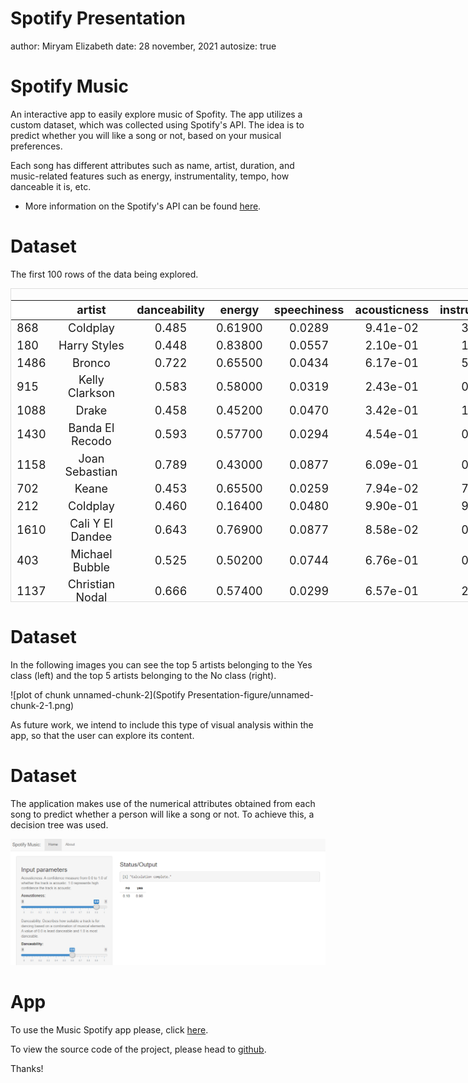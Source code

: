 Spotify Presentation
========================================================
author: Miryam Elizabeth
date: 28 november, 2021
autosize: true




Spotify Music
========================================================

An interactive app to easily explore music of Spofity. The app utilizes a custom dataset, which was collected using Spotify's API. The idea is to predict whether you will like a song or not, based on your musical preferences.

Each song has different attributes such as name, artist, duration, and music-related features such as energy, instrumentality, tempo, how danceable it is, etc.

- More information on the Spotify's API can be found <a href='https://developer.spotify.com/documentation/web-api/reference/#/operations/get-several-audio-features'>here</a>.


Dataset
========================================================

The first 100 rows of the data being explored.

<div style="border: 1px solid #ddd; padding: 0px; overflow-y: scroll; height:500px; overflow-x: scroll; width:1000px; "><table class="table" style="font-size: 18px; margin-left: auto; margin-right: auto;">
 <thead>
  <tr>
   <th style="text-align:left;position: sticky; top:0; background-color: #FFFFFF;">   </th>
   <th style="text-align:center;position: sticky; top:0; background-color: #FFFFFF;"> artist </th>
   <th style="text-align:center;position: sticky; top:0; background-color: #FFFFFF;"> danceability </th>
   <th style="text-align:center;position: sticky; top:0; background-color: #FFFFFF;"> energy </th>
   <th style="text-align:center;position: sticky; top:0; background-color: #FFFFFF;"> speechiness </th>
   <th style="text-align:center;position: sticky; top:0; background-color: #FFFFFF;"> acousticness </th>
   <th style="text-align:center;position: sticky; top:0; background-color: #FFFFFF;"> instrumentalness </th>
   <th style="text-align:center;position: sticky; top:0; background-color: #FFFFFF;"> valence </th>
   <th style="text-align:center;position: sticky; top:0; background-color: #FFFFFF;"> class </th>
  </tr>
 </thead>
<tbody>
  <tr>
   <td style="text-align:left;"> 868 </td>
   <td style="text-align:center;"> Coldplay </td>
   <td style="text-align:center;"> 0.485 </td>
   <td style="text-align:center;"> 0.61900 </td>
   <td style="text-align:center;"> 0.0289 </td>
   <td style="text-align:center;"> 9.41e-02 </td>
   <td style="text-align:center;"> 3.30e-06 </td>
   <td style="text-align:center;"> 0.4160 </td>
   <td style="text-align:center;"> yes </td>
  </tr>
  <tr>
   <td style="text-align:left;"> 180 </td>
   <td style="text-align:center;"> Harry Styles </td>
   <td style="text-align:center;"> 0.448 </td>
   <td style="text-align:center;"> 0.83800 </td>
   <td style="text-align:center;"> 0.0557 </td>
   <td style="text-align:center;"> 2.10e-01 </td>
   <td style="text-align:center;"> 1.31e-04 </td>
   <td style="text-align:center;"> 0.2540 </td>
   <td style="text-align:center;"> yes </td>
  </tr>
  <tr>
   <td style="text-align:left;"> 1486 </td>
   <td style="text-align:center;"> Bronco </td>
   <td style="text-align:center;"> 0.722 </td>
   <td style="text-align:center;"> 0.65500 </td>
   <td style="text-align:center;"> 0.0434 </td>
   <td style="text-align:center;"> 6.17e-01 </td>
   <td style="text-align:center;"> 5.93e-04 </td>
   <td style="text-align:center;"> 0.9340 </td>
   <td style="text-align:center;"> no </td>
  </tr>
  <tr>
   <td style="text-align:left;"> 915 </td>
   <td style="text-align:center;"> Kelly Clarkson </td>
   <td style="text-align:center;"> 0.583 </td>
   <td style="text-align:center;"> 0.58000 </td>
   <td style="text-align:center;"> 0.0319 </td>
   <td style="text-align:center;"> 2.43e-01 </td>
   <td style="text-align:center;"> 0.00e+00 </td>
   <td style="text-align:center;"> 0.1190 </td>
   <td style="text-align:center;"> yes </td>
  </tr>
  <tr>
   <td style="text-align:left;"> 1088 </td>
   <td style="text-align:center;"> Drake </td>
   <td style="text-align:center;"> 0.458 </td>
   <td style="text-align:center;"> 0.45200 </td>
   <td style="text-align:center;"> 0.0470 </td>
   <td style="text-align:center;"> 3.42e-01 </td>
   <td style="text-align:center;"> 1.94e-05 </td>
   <td style="text-align:center;"> 0.3160 </td>
   <td style="text-align:center;"> no </td>
  </tr>
  <tr>
   <td style="text-align:left;"> 1430 </td>
   <td style="text-align:center;"> Banda El Recodo </td>
   <td style="text-align:center;"> 0.593 </td>
   <td style="text-align:center;"> 0.57700 </td>
   <td style="text-align:center;"> 0.0294 </td>
   <td style="text-align:center;"> 4.54e-01 </td>
   <td style="text-align:center;"> 0.00e+00 </td>
   <td style="text-align:center;"> 0.9020 </td>
   <td style="text-align:center;"> no </td>
  </tr>
  <tr>
   <td style="text-align:left;"> 1158 </td>
   <td style="text-align:center;"> Joan Sebastian </td>
   <td style="text-align:center;"> 0.789 </td>
   <td style="text-align:center;"> 0.43000 </td>
   <td style="text-align:center;"> 0.0877 </td>
   <td style="text-align:center;"> 6.09e-01 </td>
   <td style="text-align:center;"> 0.00e+00 </td>
   <td style="text-align:center;"> 0.7420 </td>
   <td style="text-align:center;"> no </td>
  </tr>
  <tr>
   <td style="text-align:left;"> 702 </td>
   <td style="text-align:center;"> Keane </td>
   <td style="text-align:center;"> 0.453 </td>
   <td style="text-align:center;"> 0.65500 </td>
   <td style="text-align:center;"> 0.0259 </td>
   <td style="text-align:center;"> 7.94e-02 </td>
   <td style="text-align:center;"> 7.60e-06 </td>
   <td style="text-align:center;"> 0.3680 </td>
   <td style="text-align:center;"> yes </td>
  </tr>
  <tr>
   <td style="text-align:left;"> 212 </td>
   <td style="text-align:center;"> Coldplay </td>
   <td style="text-align:center;"> 0.460 </td>
   <td style="text-align:center;"> 0.16400 </td>
   <td style="text-align:center;"> 0.0480 </td>
   <td style="text-align:center;"> 9.90e-01 </td>
   <td style="text-align:center;"> 9.53e-01 </td>
   <td style="text-align:center;"> 0.1890 </td>
   <td style="text-align:center;"> yes </td>
  </tr>
  <tr>
   <td style="text-align:left;"> 1610 </td>
   <td style="text-align:center;"> Cali Y El Dandee </td>
   <td style="text-align:center;"> 0.643 </td>
   <td style="text-align:center;"> 0.76900 </td>
   <td style="text-align:center;"> 0.0877 </td>
   <td style="text-align:center;"> 8.58e-02 </td>
   <td style="text-align:center;"> 0.00e+00 </td>
   <td style="text-align:center;"> 0.5320 </td>
   <td style="text-align:center;"> no </td>
  </tr>
  <tr>
   <td style="text-align:left;"> 403 </td>
   <td style="text-align:center;"> Michael Bubble </td>
   <td style="text-align:center;"> 0.525 </td>
   <td style="text-align:center;"> 0.50200 </td>
   <td style="text-align:center;"> 0.0744 </td>
   <td style="text-align:center;"> 6.76e-01 </td>
   <td style="text-align:center;"> 0.00e+00 </td>
   <td style="text-align:center;"> 0.5020 </td>
   <td style="text-align:center;"> yes </td>
  </tr>
  <tr>
   <td style="text-align:left;"> 1137 </td>
   <td style="text-align:center;"> Christian Nodal </td>
   <td style="text-align:center;"> 0.666 </td>
   <td style="text-align:center;"> 0.57400 </td>
   <td style="text-align:center;"> 0.0299 </td>
   <td style="text-align:center;"> 6.57e-01 </td>
   <td style="text-align:center;"> 2.50e-06 </td>
   <td style="text-align:center;"> 0.9370 </td>
   <td style="text-align:center;"> no </td>
  </tr>
  <tr>
   <td style="text-align:left;"> 1721 </td>
   <td style="text-align:center;"> Los Cadetes De Linares </td>
   <td style="text-align:center;"> 0.828 </td>
   <td style="text-align:center;"> 0.49200 </td>
   <td style="text-align:center;"> 0.0358 </td>
   <td style="text-align:center;"> 3.45e-01 </td>
   <td style="text-align:center;"> 0.00e+00 </td>
   <td style="text-align:center;"> 0.7010 </td>
   <td style="text-align:center;"> no </td>
  </tr>
  <tr>
   <td style="text-align:left;"> 1259 </td>
   <td style="text-align:center;"> Def Squad </td>
   <td style="text-align:center;"> 0.661 </td>
   <td style="text-align:center;"> 0.72700 </td>
   <td style="text-align:center;"> 0.4360 </td>
   <td style="text-align:center;"> 6.27e-02 </td>
   <td style="text-align:center;"> 0.00e+00 </td>
   <td style="text-align:center;"> 0.8260 </td>
   <td style="text-align:center;"> no </td>
  </tr>
  <tr>
   <td style="text-align:left;"> 1154 </td>
   <td style="text-align:center;"> Joan Sebastian </td>
   <td style="text-align:center;"> 0.594 </td>
   <td style="text-align:center;"> 0.39000 </td>
   <td style="text-align:center;"> 0.0396 </td>
   <td style="text-align:center;"> 5.17e-01 </td>
   <td style="text-align:center;"> 0.00e+00 </td>
   <td style="text-align:center;"> 0.3400 </td>
   <td style="text-align:center;"> no </td>
  </tr>
  <tr>
   <td style="text-align:left;"> 248 </td>
   <td style="text-align:center;"> Filippa Giordano </td>
   <td style="text-align:center;"> 0.151 </td>
   <td style="text-align:center;"> 0.34600 </td>
   <td style="text-align:center;"> 0.0347 </td>
   <td style="text-align:center;"> 9.61e-01 </td>
   <td style="text-align:center;"> 1.17e-02 </td>
   <td style="text-align:center;"> 0.0587 </td>
   <td style="text-align:center;"> yes </td>
  </tr>
  <tr>
   <td style="text-align:left;"> 813 </td>
   <td style="text-align:center;"> Calvin Harris </td>
   <td style="text-align:center;"> 0.695 </td>
   <td style="text-align:center;"> 0.86900 </td>
   <td style="text-align:center;"> 0.0483 </td>
   <td style="text-align:center;"> 4.10e-01 </td>
   <td style="text-align:center;"> 0.00e+00 </td>
   <td style="text-align:center;"> 0.5800 </td>
   <td style="text-align:center;"> yes </td>
  </tr>
  <tr>
   <td style="text-align:left;"> 1050 </td>
   <td style="text-align:center;"> KAROL G </td>
   <td style="text-align:center;"> 0.876 </td>
   <td style="text-align:center;"> 0.62100 </td>
   <td style="text-align:center;"> 0.0564 </td>
   <td style="text-align:center;"> 4.21e-02 </td>
   <td style="text-align:center;"> 1.10e-06 </td>
   <td style="text-align:center;"> 0.4970 </td>
   <td style="text-align:center;"> no </td>
  </tr>
  <tr>
   <td style="text-align:left;"> 1348 </td>
   <td style="text-align:center;"> Sofi Tukker </td>
   <td style="text-align:center;"> 0.713 </td>
   <td style="text-align:center;"> 0.84000 </td>
   <td style="text-align:center;"> 0.0372 </td>
   <td style="text-align:center;"> 2.35e-02 </td>
   <td style="text-align:center;"> 3.05e-01 </td>
   <td style="text-align:center;"> 0.8670 </td>
   <td style="text-align:center;"> no </td>
  </tr>
  <tr>
   <td style="text-align:left;"> 373 </td>
   <td style="text-align:center;"> Michael Bubble </td>
   <td style="text-align:center;"> 0.778 </td>
   <td style="text-align:center;"> 0.64400 </td>
   <td style="text-align:center;"> 0.0380 </td>
   <td style="text-align:center;"> 1.28e-01 </td>
   <td style="text-align:center;"> 5.20e-03 </td>
   <td style="text-align:center;"> 0.8240 </td>
   <td style="text-align:center;"> yes </td>
  </tr>
  <tr>
   <td style="text-align:left;"> 893 </td>
   <td style="text-align:center;"> Katy Perry </td>
   <td style="text-align:center;"> 0.706 </td>
   <td style="text-align:center;"> 0.84100 </td>
   <td style="text-align:center;"> 0.0418 </td>
   <td style="text-align:center;"> 7.95e-05 </td>
   <td style="text-align:center;"> 0.00e+00 </td>
   <td style="text-align:center;"> 0.8610 </td>
   <td style="text-align:center;"> yes </td>
  </tr>
  <tr>
   <td style="text-align:left;"> 847 </td>
   <td style="text-align:center;"> BTS </td>
   <td style="text-align:center;"> 0.674 </td>
   <td style="text-align:center;"> 0.64000 </td>
   <td style="text-align:center;"> 0.0339 </td>
   <td style="text-align:center;"> 1.51e-01 </td>
   <td style="text-align:center;"> 0.00e+00 </td>
   <td style="text-align:center;"> 0.6640 </td>
   <td style="text-align:center;"> yes </td>
  </tr>
  <tr>
   <td style="text-align:left;"> 1829 </td>
   <td style="text-align:center;"> Junior H </td>
   <td style="text-align:center;"> 0.675 </td>
   <td style="text-align:center;"> 0.34200 </td>
   <td style="text-align:center;"> 0.0306 </td>
   <td style="text-align:center;"> 7.70e-01 </td>
   <td style="text-align:center;"> 4.50e-03 </td>
   <td style="text-align:center;"> 0.3830 </td>
   <td style="text-align:center;"> no </td>
  </tr>
  <tr>
   <td style="text-align:left;"> 87 </td>
   <td style="text-align:center;"> Sarah Brightman </td>
   <td style="text-align:center;"> 0.294 </td>
   <td style="text-align:center;"> 0.43500 </td>
   <td style="text-align:center;"> 0.0309 </td>
   <td style="text-align:center;"> 9.07e-01 </td>
   <td style="text-align:center;"> 1.82e-03 </td>
   <td style="text-align:center;"> 0.4450 </td>
   <td style="text-align:center;"> yes </td>
  </tr>
  <tr>
   <td style="text-align:left;"> 1914 </td>
   <td style="text-align:center;"> D. Krugga </td>
   <td style="text-align:center;"> 0.528 </td>
   <td style="text-align:center;"> 0.58300 </td>
   <td style="text-align:center;"> 0.3370 </td>
   <td style="text-align:center;"> 5.26e-01 </td>
   <td style="text-align:center;"> 1.13e-02 </td>
   <td style="text-align:center;"> 0.3390 </td>
   <td style="text-align:center;"> no </td>
  </tr>
  <tr>
   <td style="text-align:left;"> 1398 </td>
   <td style="text-align:center;"> Grupo La Chomba </td>
   <td style="text-align:center;"> 0.777 </td>
   <td style="text-align:center;"> 0.47900 </td>
   <td style="text-align:center;"> 0.0457 </td>
   <td style="text-align:center;"> 7.52e-02 </td>
   <td style="text-align:center;"> 3.65e-04 </td>
   <td style="text-align:center;"> 0.9600 </td>
   <td style="text-align:center;"> no </td>
  </tr>
  <tr>
   <td style="text-align:left;"> 256 </td>
   <td style="text-align:center;"> Taylor Swift </td>
   <td style="text-align:center;"> 0.529 </td>
   <td style="text-align:center;"> 0.30400 </td>
   <td style="text-align:center;"> 0.0356 </td>
   <td style="text-align:center;"> 8.62e-01 </td>
   <td style="text-align:center;"> 0.00e+00 </td>
   <td style="text-align:center;"> 0.4400 </td>
   <td style="text-align:center;"> yes </td>
  </tr>
  <tr>
   <td style="text-align:left;"> 889 </td>
   <td style="text-align:center;"> Katie Melua </td>
   <td style="text-align:center;"> 0.566 </td>
   <td style="text-align:center;"> 0.26600 </td>
   <td style="text-align:center;"> 0.0302 </td>
   <td style="text-align:center;"> 5.53e-01 </td>
   <td style="text-align:center;"> 1.03e-02 </td>
   <td style="text-align:center;"> 0.3450 </td>
   <td style="text-align:center;"> yes </td>
  </tr>
  <tr>
   <td style="text-align:left;"> 1195 </td>
   <td style="text-align:center;"> Banda MS de Sergio LizÃ¡rraga </td>
   <td style="text-align:center;"> 0.595 </td>
   <td style="text-align:center;"> 0.55300 </td>
   <td style="text-align:center;"> 0.0313 </td>
   <td style="text-align:center;"> 3.13e-01 </td>
   <td style="text-align:center;"> 5.80e-04 </td>
   <td style="text-align:center;"> 0.6010 </td>
   <td style="text-align:center;"> no </td>
  </tr>
  <tr>
   <td style="text-align:left;"> 1222 </td>
   <td style="text-align:center;"> Banda El Recodo </td>
   <td style="text-align:center;"> 0.593 </td>
   <td style="text-align:center;"> 0.44800 </td>
   <td style="text-align:center;"> 0.0286 </td>
   <td style="text-align:center;"> 6.47e-01 </td>
   <td style="text-align:center;"> 4.64e-04 </td>
   <td style="text-align:center;"> 0.6790 </td>
   <td style="text-align:center;"> no </td>
  </tr>
  <tr>
   <td style="text-align:left;"> 1650 </td>
   <td style="text-align:center;"> Las Prez </td>
   <td style="text-align:center;"> 0.808 </td>
   <td style="text-align:center;"> 0.63500 </td>
   <td style="text-align:center;"> 0.1030 </td>
   <td style="text-align:center;"> 6.17e-01 </td>
   <td style="text-align:center;"> 2.76e-05 </td>
   <td style="text-align:center;"> 0.5930 </td>
   <td style="text-align:center;"> no </td>
  </tr>
  <tr>
   <td style="text-align:left;"> 1056 </td>
   <td style="text-align:center;"> Greeicy </td>
   <td style="text-align:center;"> 0.738 </td>
   <td style="text-align:center;"> 0.26600 </td>
   <td style="text-align:center;"> 0.0737 </td>
   <td style="text-align:center;"> 9.41e-01 </td>
   <td style="text-align:center;"> 0.00e+00 </td>
   <td style="text-align:center;"> 0.5830 </td>
   <td style="text-align:center;"> no </td>
  </tr>
  <tr>
   <td style="text-align:left;"> 870 </td>
   <td style="text-align:center;"> Amy Macdonald </td>
   <td style="text-align:center;"> 0.628 </td>
   <td style="text-align:center;"> 0.88200 </td>
   <td style="text-align:center;"> 0.0323 </td>
   <td style="text-align:center;"> 2.59e-01 </td>
   <td style="text-align:center;"> 0.00e+00 </td>
   <td style="text-align:center;"> 0.8530 </td>
   <td style="text-align:center;"> yes </td>
  </tr>
  <tr>
   <td style="text-align:left;"> 1030 </td>
   <td style="text-align:center;"> Shocking Blue </td>
   <td style="text-align:center;"> 0.512 </td>
   <td style="text-align:center;"> 0.72400 </td>
   <td style="text-align:center;"> 0.0394 </td>
   <td style="text-align:center;"> 4.64e-01 </td>
   <td style="text-align:center;"> 7.31e-02 </td>
   <td style="text-align:center;"> 0.6720 </td>
   <td style="text-align:center;"> yes </td>
  </tr>
  <tr>
   <td style="text-align:left;"> 663 </td>
   <td style="text-align:center;"> Jason Mraz </td>
   <td style="text-align:center;"> 0.623 </td>
   <td style="text-align:center;"> 0.41700 </td>
   <td style="text-align:center;"> 0.0354 </td>
   <td style="text-align:center;"> 2.96e-01 </td>
   <td style="text-align:center;"> 0.00e+00 </td>
   <td style="text-align:center;"> 0.7210 </td>
   <td style="text-align:center;"> yes </td>
  </tr>
  <tr>
   <td style="text-align:left;"> 1751 </td>
   <td style="text-align:center;"> Adan Romero </td>
   <td style="text-align:center;"> 0.692 </td>
   <td style="text-align:center;"> 0.37700 </td>
   <td style="text-align:center;"> 0.0497 </td>
   <td style="text-align:center;"> 5.22e-01 </td>
   <td style="text-align:center;"> 0.00e+00 </td>
   <td style="text-align:center;"> 0.9390 </td>
   <td style="text-align:center;"> no </td>
  </tr>
  <tr>
   <td style="text-align:left;"> 117 </td>
   <td style="text-align:center;"> Selena Gomez </td>
   <td style="text-align:center;"> 0.826 </td>
   <td style="text-align:center;"> 0.57100 </td>
   <td style="text-align:center;"> 0.0426 </td>
   <td style="text-align:center;"> 2.49e-01 </td>
   <td style="text-align:center;"> 1.66e-05 </td>
   <td style="text-align:center;"> 0.4750 </td>
   <td style="text-align:center;"> yes </td>
  </tr>
  <tr>
   <td style="text-align:left;"> 943 </td>
   <td style="text-align:center;"> Amy Winehouse </td>
   <td style="text-align:center;"> 0.490 </td>
   <td style="text-align:center;"> 0.72500 </td>
   <td style="text-align:center;"> 0.0392 </td>
   <td style="text-align:center;"> 1.23e-01 </td>
   <td style="text-align:center;"> 2.68e-05 </td>
   <td style="text-align:center;"> 0.3350 </td>
   <td style="text-align:center;"> yes </td>
  </tr>
  <tr>
   <td style="text-align:left;"> 164 </td>
   <td style="text-align:center;"> Hilary Duff </td>
   <td style="text-align:center;"> 0.461 </td>
   <td style="text-align:center;"> 0.52500 </td>
   <td style="text-align:center;"> 0.0271 </td>
   <td style="text-align:center;"> 5.47e-01 </td>
   <td style="text-align:center;"> 1.40e-03 </td>
   <td style="text-align:center;"> 0.1770 </td>
   <td style="text-align:center;"> yes </td>
  </tr>
  <tr>
   <td style="text-align:left;"> 1078 </td>
   <td style="text-align:center;"> Ozuna </td>
   <td style="text-align:center;"> 0.734 </td>
   <td style="text-align:center;"> 0.77500 </td>
   <td style="text-align:center;"> 0.0614 </td>
   <td style="text-align:center;"> 1.86e-01 </td>
   <td style="text-align:center;"> 5.42e-04 </td>
   <td style="text-align:center;"> 0.7200 </td>
   <td style="text-align:center;"> no </td>
  </tr>
  <tr>
   <td style="text-align:left;"> 896 </td>
   <td style="text-align:center;"> Rihanna </td>
   <td style="text-align:center;"> 0.779 </td>
   <td style="text-align:center;"> 0.64000 </td>
   <td style="text-align:center;"> 0.1590 </td>
   <td style="text-align:center;"> 1.55e-04 </td>
   <td style="text-align:center;"> 7.70e-04 </td>
   <td style="text-align:center;"> 0.4980 </td>
   <td style="text-align:center;"> yes </td>
  </tr>
  <tr>
   <td style="text-align:left;"> 464 </td>
   <td style="text-align:center;"> Kelly Clarkson </td>
   <td style="text-align:center;"> 0.494 </td>
   <td style="text-align:center;"> 0.95800 </td>
   <td style="text-align:center;"> 0.1060 </td>
   <td style="text-align:center;"> 2.74e-04 </td>
   <td style="text-align:center;"> 0.00e+00 </td>
   <td style="text-align:center;"> 0.8590 </td>
   <td style="text-align:center;"> yes </td>
  </tr>
  <tr>
   <td style="text-align:left;"> 337 </td>
   <td style="text-align:center;"> Rita Ora </td>
   <td style="text-align:center;"> 0.649 </td>
   <td style="text-align:center;"> 0.74300 </td>
   <td style="text-align:center;"> 0.0679 </td>
   <td style="text-align:center;"> 3.42e-02 </td>
   <td style="text-align:center;"> 0.00e+00 </td>
   <td style="text-align:center;"> 0.3440 </td>
   <td style="text-align:center;"> yes </td>
  </tr>
  <tr>
   <td style="text-align:left;"> 177 </td>
   <td style="text-align:center;"> Harry Styles </td>
   <td style="text-align:center;"> 0.575 </td>
   <td style="text-align:center;"> 0.62100 </td>
   <td style="text-align:center;"> 0.0320 </td>
   <td style="text-align:center;"> 3.92e-02 </td>
   <td style="text-align:center;"> 4.50e-03 </td>
   <td style="text-align:center;"> 0.2700 </td>
   <td style="text-align:center;"> yes </td>
  </tr>
  <tr>
   <td style="text-align:left;"> 645 </td>
   <td style="text-align:center;"> Erik Satie </td>
   <td style="text-align:center;"> 0.356 </td>
   <td style="text-align:center;"> 0.13200 </td>
   <td style="text-align:center;"> 0.0417 </td>
   <td style="text-align:center;"> 6.50e-01 </td>
   <td style="text-align:center;"> 4.09e-01 </td>
   <td style="text-align:center;"> 0.0489 </td>
   <td style="text-align:center;"> yes </td>
  </tr>
  <tr>
   <td style="text-align:left;"> 511 </td>
   <td style="text-align:center;"> Kate Miller-Heidke </td>
   <td style="text-align:center;"> 0.457 </td>
   <td style="text-align:center;"> 0.48000 </td>
   <td style="text-align:center;"> 0.0306 </td>
   <td style="text-align:center;"> 4.01e-01 </td>
   <td style="text-align:center;"> 2.12e-03 </td>
   <td style="text-align:center;"> 0.3020 </td>
   <td style="text-align:center;"> yes </td>
  </tr>
  <tr>
   <td style="text-align:left;"> 393 </td>
   <td style="text-align:center;"> Rita Ora </td>
   <td style="text-align:center;"> 0.427 </td>
   <td style="text-align:center;"> 0.38300 </td>
   <td style="text-align:center;"> 0.0326 </td>
   <td style="text-align:center;"> 5.91e-01 </td>
   <td style="text-align:center;"> 0.00e+00 </td>
   <td style="text-align:center;"> 0.2890 </td>
   <td style="text-align:center;"> yes </td>
  </tr>
  <tr>
   <td style="text-align:left;"> 1161 </td>
   <td style="text-align:center;"> Joan Sebastian </td>
   <td style="text-align:center;"> 0.569 </td>
   <td style="text-align:center;"> 0.48300 </td>
   <td style="text-align:center;"> 0.0421 </td>
   <td style="text-align:center;"> 7.60e-01 </td>
   <td style="text-align:center;"> 4.75e-05 </td>
   <td style="text-align:center;"> 0.6240 </td>
   <td style="text-align:center;"> no </td>
  </tr>
  <tr>
   <td style="text-align:left;"> 150 </td>
   <td style="text-align:center;"> Hilary Duff </td>
   <td style="text-align:center;"> 0.590 </td>
   <td style="text-align:center;"> 0.86900 </td>
   <td style="text-align:center;"> 0.0382 </td>
   <td style="text-align:center;"> 1.04e-02 </td>
   <td style="text-align:center;"> 2.56e-03 </td>
   <td style="text-align:center;"> 0.4580 </td>
   <td style="text-align:center;"> yes </td>
  </tr>
  <tr>
   <td style="text-align:left;"> 755 </td>
   <td style="text-align:center;"> OutKast </td>
   <td style="text-align:center;"> 0.715 </td>
   <td style="text-align:center;"> 0.97000 </td>
   <td style="text-align:center;"> 0.0648 </td>
   <td style="text-align:center;"> 6.44e-02 </td>
   <td style="text-align:center;"> 1.56e-04 </td>
   <td style="text-align:center;"> 0.9630 </td>
   <td style="text-align:center;"> yes </td>
  </tr>
  <tr>
   <td style="text-align:left;"> 166 </td>
   <td style="text-align:center;"> Hilary Duff </td>
   <td style="text-align:center;"> 0.596 </td>
   <td style="text-align:center;"> 0.90800 </td>
   <td style="text-align:center;"> 0.0775 </td>
   <td style="text-align:center;"> 6.14e-03 </td>
   <td style="text-align:center;"> 1.45e-04 </td>
   <td style="text-align:center;"> 0.5230 </td>
   <td style="text-align:center;"> yes </td>
  </tr>
  <tr>
   <td style="text-align:left;"> 1706 </td>
   <td style="text-align:center;"> Edwin Luna y La Trakalosa de Monterrey </td>
   <td style="text-align:center;"> 0.492 </td>
   <td style="text-align:center;"> 0.54800 </td>
   <td style="text-align:center;"> 0.0353 </td>
   <td style="text-align:center;"> 4.90e-01 </td>
   <td style="text-align:center;"> 0.00e+00 </td>
   <td style="text-align:center;"> 0.7210 </td>
   <td style="text-align:center;"> no </td>
  </tr>
  <tr>
   <td style="text-align:left;"> 1784 </td>
   <td style="text-align:center;"> Remmy Valenzuela </td>
   <td style="text-align:center;"> 0.712 </td>
   <td style="text-align:center;"> 0.85400 </td>
   <td style="text-align:center;"> 0.0572 </td>
   <td style="text-align:center;"> 1.44e-01 </td>
   <td style="text-align:center;"> 0.00e+00 </td>
   <td style="text-align:center;"> 0.8540 </td>
   <td style="text-align:center;"> no </td>
  </tr>
  <tr>
   <td style="text-align:left;"> 958 </td>
   <td style="text-align:center;"> Lea Salonga </td>
   <td style="text-align:center;"> 0.595 </td>
   <td style="text-align:center;"> 0.51700 </td>
   <td style="text-align:center;"> 0.0248 </td>
   <td style="text-align:center;"> 2.04e-01 </td>
   <td style="text-align:center;"> 2.96e-05 </td>
   <td style="text-align:center;"> 0.5910 </td>
   <td style="text-align:center;"> yes </td>
  </tr>
  <tr>
   <td style="text-align:left;"> 655 </td>
   <td style="text-align:center;"> Erik Satie </td>
   <td style="text-align:center;"> 0.518 </td>
   <td style="text-align:center;"> 0.00344 </td>
   <td style="text-align:center;"> 0.0708 </td>
   <td style="text-align:center;"> 9.91e-01 </td>
   <td style="text-align:center;"> 9.33e-01 </td>
   <td style="text-align:center;"> 0.4860 </td>
   <td style="text-align:center;"> yes </td>
  </tr>
  <tr>
   <td style="text-align:left;"> 1584 </td>
   <td style="text-align:center;"> Lele Pons </td>
   <td style="text-align:center;"> 0.905 </td>
   <td style="text-align:center;"> 0.68600 </td>
   <td style="text-align:center;"> 0.0664 </td>
   <td style="text-align:center;"> 9.07e-02 </td>
   <td style="text-align:center;"> 0.00e+00 </td>
   <td style="text-align:center;"> 0.9630 </td>
   <td style="text-align:center;"> no </td>
  </tr>
  <tr>
   <td style="text-align:left;"> 614 </td>
   <td style="text-align:center;"> Twenty One Pilots </td>
   <td style="text-align:center;"> 0.734 </td>
   <td style="text-align:center;"> 0.60700 </td>
   <td style="text-align:center;"> 0.0806 </td>
   <td style="text-align:center;"> 7.47e-02 </td>
   <td style="text-align:center;"> 5.77e-04 </td>
   <td style="text-align:center;"> 0.5180 </td>
   <td style="text-align:center;"> yes </td>
  </tr>
  <tr>
   <td style="text-align:left;"> 133 </td>
   <td style="text-align:center;"> Selena Gomez &amp; The Scene </td>
   <td style="text-align:center;"> 0.526 </td>
   <td style="text-align:center;"> 0.64000 </td>
   <td style="text-align:center;"> 0.0393 </td>
   <td style="text-align:center;"> 6.87e-01 </td>
   <td style="text-align:center;"> 0.00e+00 </td>
   <td style="text-align:center;"> 0.2270 </td>
   <td style="text-align:center;"> yes </td>
  </tr>
  <tr>
   <td style="text-align:left;"> 1329 </td>
   <td style="text-align:center;"> Hi I'm Ghost </td>
   <td style="text-align:center;"> 0.353 </td>
   <td style="text-align:center;"> 0.99200 </td>
   <td style="text-align:center;"> 0.6600 </td>
   <td style="text-align:center;"> 1.62e-03 </td>
   <td style="text-align:center;"> 1.30e-06 </td>
   <td style="text-align:center;"> 0.1120 </td>
   <td style="text-align:center;"> no </td>
  </tr>
  <tr>
   <td style="text-align:left;"> 555 </td>
   <td style="text-align:center;"> Maroon 5 </td>
   <td style="text-align:center;"> 0.739 </td>
   <td style="text-align:center;"> 0.75600 </td>
   <td style="text-align:center;"> 0.0394 </td>
   <td style="text-align:center;"> 1.36e-02 </td>
   <td style="text-align:center;"> 0.00e+00 </td>
   <td style="text-align:center;"> 0.5230 </td>
   <td style="text-align:center;"> yes </td>
  </tr>
  <tr>
   <td style="text-align:left;"> 447 </td>
   <td style="text-align:center;"> Kelly Clarkson </td>
   <td style="text-align:center;"> 0.481 </td>
   <td style="text-align:center;"> 0.47300 </td>
   <td style="text-align:center;"> 0.0433 </td>
   <td style="text-align:center;"> 7.54e-01 </td>
   <td style="text-align:center;"> 0.00e+00 </td>
   <td style="text-align:center;"> 0.4920 </td>
   <td style="text-align:center;"> yes </td>
  </tr>
  <tr>
   <td style="text-align:left;"> 1846 </td>
   <td style="text-align:center;"> LDNE </td>
   <td style="text-align:center;"> 0.478 </td>
   <td style="text-align:center;"> 0.66500 </td>
   <td style="text-align:center;"> 0.0513 </td>
   <td style="text-align:center;"> 3.87e-01 </td>
   <td style="text-align:center;"> 5.94e-05 </td>
   <td style="text-align:center;"> 0.5620 </td>
   <td style="text-align:center;"> no </td>
  </tr>
  <tr>
   <td style="text-align:left;"> 1203 </td>
   <td style="text-align:center;"> Diego Herrera </td>
   <td style="text-align:center;"> 0.715 </td>
   <td style="text-align:center;"> 0.60700 </td>
   <td style="text-align:center;"> 0.0319 </td>
   <td style="text-align:center;"> 3.89e-01 </td>
   <td style="text-align:center;"> 0.00e+00 </td>
   <td style="text-align:center;"> 0.8640 </td>
   <td style="text-align:center;"> no </td>
  </tr>
  <tr>
   <td style="text-align:left;"> 1156 </td>
   <td style="text-align:center;"> Joan Sebastian </td>
   <td style="text-align:center;"> 0.574 </td>
   <td style="text-align:center;"> 0.34400 </td>
   <td style="text-align:center;"> 0.1240 </td>
   <td style="text-align:center;"> 6.96e-01 </td>
   <td style="text-align:center;"> 0.00e+00 </td>
   <td style="text-align:center;"> 0.9620 </td>
   <td style="text-align:center;"> no </td>
  </tr>
  <tr>
   <td style="text-align:left;"> 308 </td>
   <td style="text-align:center;"> Ed Sheeran </td>
   <td style="text-align:center;"> 0.791 </td>
   <td style="text-align:center;"> 0.66900 </td>
   <td style="text-align:center;"> 0.1460 </td>
   <td style="text-align:center;"> 1.75e-01 </td>
   <td style="text-align:center;"> 0.00e+00 </td>
   <td style="text-align:center;"> 0.8090 </td>
   <td style="text-align:center;"> yes </td>
  </tr>
  <tr>
   <td style="text-align:left;"> 92 </td>
   <td style="text-align:center;"> Sarah Brightman </td>
   <td style="text-align:center;"> 0.434 </td>
   <td style="text-align:center;"> 0.38900 </td>
   <td style="text-align:center;"> 0.0301 </td>
   <td style="text-align:center;"> 7.86e-01 </td>
   <td style="text-align:center;"> 8.65e-03 </td>
   <td style="text-align:center;"> 0.1570 </td>
   <td style="text-align:center;"> yes </td>
  </tr>
  <tr>
   <td style="text-align:left;"> 1857 </td>
   <td style="text-align:center;"> Alta Elegancia </td>
   <td style="text-align:center;"> 0.601 </td>
   <td style="text-align:center;"> 0.65900 </td>
   <td style="text-align:center;"> 0.0346 </td>
   <td style="text-align:center;"> 4.92e-01 </td>
   <td style="text-align:center;"> 1.68e-03 </td>
   <td style="text-align:center;"> 0.9640 </td>
   <td style="text-align:center;"> no </td>
  </tr>
  <tr>
   <td style="text-align:left;"> 1905 </td>
   <td style="text-align:center;"> V.Rod </td>
   <td style="text-align:center;"> 0.803 </td>
   <td style="text-align:center;"> 0.47100 </td>
   <td style="text-align:center;"> 0.2560 </td>
   <td style="text-align:center;"> 5.24e-01 </td>
   <td style="text-align:center;"> 1.70e-06 </td>
   <td style="text-align:center;"> 0.3780 </td>
   <td style="text-align:center;"> no </td>
  </tr>
  <tr>
   <td style="text-align:left;"> 1024 </td>
   <td style="text-align:center;"> Carpenters </td>
   <td style="text-align:center;"> 0.533 </td>
   <td style="text-align:center;"> 0.24500 </td>
   <td style="text-align:center;"> 0.0326 </td>
   <td style="text-align:center;"> 7.07e-01 </td>
   <td style="text-align:center;"> 4.21e-05 </td>
   <td style="text-align:center;"> 0.2360 </td>
   <td style="text-align:center;"> yes </td>
  </tr>
  <tr>
   <td style="text-align:left;"> 616 </td>
   <td style="text-align:center;"> Twenty One Pilots </td>
   <td style="text-align:center;"> 0.620 </td>
   <td style="text-align:center;"> 0.61000 </td>
   <td style="text-align:center;"> 0.0373 </td>
   <td style="text-align:center;"> 8.49e-03 </td>
   <td style="text-align:center;"> 1.62e-01 </td>
   <td style="text-align:center;"> 0.2350 </td>
   <td style="text-align:center;"> yes </td>
  </tr>
  <tr>
   <td style="text-align:left;"> 1594 </td>
   <td style="text-align:center;"> Rauw Alejandro </td>
   <td style="text-align:center;"> 0.824 </td>
   <td style="text-align:center;"> 0.63100 </td>
   <td style="text-align:center;"> 0.0809 </td>
   <td style="text-align:center;"> 2.37e-01 </td>
   <td style="text-align:center;"> 1.16e-04 </td>
   <td style="text-align:center;"> 0.6780 </td>
   <td style="text-align:center;"> no </td>
  </tr>
  <tr>
   <td style="text-align:left;"> 779 </td>
   <td style="text-align:center;"> David Guetta </td>
   <td style="text-align:center;"> 0.586 </td>
   <td style="text-align:center;"> 0.81700 </td>
   <td style="text-align:center;"> 0.0454 </td>
   <td style="text-align:center;"> 1.57e-04 </td>
   <td style="text-align:center;"> 0.00e+00 </td>
   <td style="text-align:center;"> 0.4640 </td>
   <td style="text-align:center;"> yes </td>
  </tr>
  <tr>
   <td style="text-align:left;"> 551 </td>
   <td style="text-align:center;"> Maroon 5 </td>
   <td style="text-align:center;"> 0.675 </td>
   <td style="text-align:center;"> 0.79000 </td>
   <td style="text-align:center;"> 0.0369 </td>
   <td style="text-align:center;"> 1.29e-01 </td>
   <td style="text-align:center;"> 0.00e+00 </td>
   <td style="text-align:center;"> 0.4230 </td>
   <td style="text-align:center;"> yes </td>
  </tr>
  <tr>
   <td style="text-align:left;"> 254 </td>
   <td style="text-align:center;"> Taylor Swift </td>
   <td style="text-align:center;"> 0.593 </td>
   <td style="text-align:center;"> 0.70000 </td>
   <td style="text-align:center;"> 0.0492 </td>
   <td style="text-align:center;"> 6.70e-01 </td>
   <td style="text-align:center;"> 6.80e-06 </td>
   <td style="text-align:center;"> 0.4510 </td>
   <td style="text-align:center;"> yes </td>
  </tr>
  <tr>
   <td style="text-align:left;"> 12 </td>
   <td style="text-align:center;"> Celtic Woman </td>
   <td style="text-align:center;"> 0.612 </td>
   <td style="text-align:center;"> 0.53800 </td>
   <td style="text-align:center;"> 0.0284 </td>
   <td style="text-align:center;"> 7.56e-01 </td>
   <td style="text-align:center;"> 1.18e-03 </td>
   <td style="text-align:center;"> 0.5230 </td>
   <td style="text-align:center;"> yes </td>
  </tr>
  <tr>
   <td style="text-align:left;"> 1396 </td>
   <td style="text-align:center;"> ICC </td>
   <td style="text-align:center;"> 0.738 </td>
   <td style="text-align:center;"> 0.68400 </td>
   <td style="text-align:center;"> 0.0343 </td>
   <td style="text-align:center;"> 1.29e-01 </td>
   <td style="text-align:center;"> 6.40e-06 </td>
   <td style="text-align:center;"> 0.8410 </td>
   <td style="text-align:center;"> no </td>
  </tr>
  <tr>
   <td style="text-align:left;"> 1281 </td>
   <td style="text-align:center;"> EPMD </td>
   <td style="text-align:center;"> 0.734 </td>
   <td style="text-align:center;"> 0.46600 </td>
   <td style="text-align:center;"> 0.4640 </td>
   <td style="text-align:center;"> 2.43e-01 </td>
   <td style="text-align:center;"> 0.00e+00 </td>
   <td style="text-align:center;"> 0.7880 </td>
   <td style="text-align:center;"> no </td>
  </tr>
  <tr>
   <td style="text-align:left;"> 285 </td>
   <td style="text-align:center;"> Ed Sheeran </td>
   <td style="text-align:center;"> 0.747 </td>
   <td style="text-align:center;"> 0.76000 </td>
   <td style="text-align:center;"> 0.1870 </td>
   <td style="text-align:center;"> 4.48e-01 </td>
   <td style="text-align:center;"> 0.00e+00 </td>
   <td style="text-align:center;"> 0.6820 </td>
   <td style="text-align:center;"> yes </td>
  </tr>
  <tr>
   <td style="text-align:left;"> 1389 </td>
   <td style="text-align:center;"> Grupo Pesadilla </td>
   <td style="text-align:center;"> 0.753 </td>
   <td style="text-align:center;"> 0.73600 </td>
   <td style="text-align:center;"> 0.0354 </td>
   <td style="text-align:center;"> 7.73e-02 </td>
   <td style="text-align:center;"> 2.53e-04 </td>
   <td style="text-align:center;"> 0.9430 </td>
   <td style="text-align:center;"> no </td>
  </tr>
  <tr>
   <td style="text-align:left;"> 1189 </td>
   <td style="text-align:center;"> Grupo Firme </td>
   <td style="text-align:center;"> 0.652 </td>
   <td style="text-align:center;"> 0.52400 </td>
   <td style="text-align:center;"> 0.0311 </td>
   <td style="text-align:center;"> 3.31e-01 </td>
   <td style="text-align:center;"> 0.00e+00 </td>
   <td style="text-align:center;"> 0.3960 </td>
   <td style="text-align:center;"> no </td>
  </tr>
  <tr>
   <td style="text-align:left;"> 1631 </td>
   <td style="text-align:center;"> Las Prez </td>
   <td style="text-align:center;"> 0.741 </td>
   <td style="text-align:center;"> 0.86100 </td>
   <td style="text-align:center;"> 0.0969 </td>
   <td style="text-align:center;"> 2.70e-01 </td>
   <td style="text-align:center;"> 0.00e+00 </td>
   <td style="text-align:center;"> 0.4650 </td>
   <td style="text-align:center;"> no </td>
  </tr>
  <tr>
   <td style="text-align:left;"> 841 </td>
   <td style="text-align:center;"> BTS </td>
   <td style="text-align:center;"> 0.703 </td>
   <td style="text-align:center;"> 0.64600 </td>
   <td style="text-align:center;"> 0.0596 </td>
   <td style="text-align:center;"> 1.04e-02 </td>
   <td style="text-align:center;"> 0.00e+00 </td>
   <td style="text-align:center;"> 0.6400 </td>
   <td style="text-align:center;"> yes </td>
  </tr>
  <tr>
   <td style="text-align:left;"> 1097 </td>
   <td style="text-align:center;"> Drake </td>
   <td style="text-align:center;"> 0.543 </td>
   <td style="text-align:center;"> 0.76600 </td>
   <td style="text-align:center;"> 0.3430 </td>
   <td style="text-align:center;"> 4.23e-01 </td>
   <td style="text-align:center;"> 0.00e+00 </td>
   <td style="text-align:center;"> 0.7290 </td>
   <td style="text-align:center;"> no </td>
  </tr>
  <tr>
   <td style="text-align:left;"> 128 </td>
   <td style="text-align:center;"> Selena Gomez </td>
   <td style="text-align:center;"> 0.838 </td>
   <td style="text-align:center;"> 0.54500 </td>
   <td style="text-align:center;"> 0.0706 </td>
   <td style="text-align:center;"> 2.08e-01 </td>
   <td style="text-align:center;"> 8.01e-05 </td>
   <td style="text-align:center;"> 0.6310 </td>
   <td style="text-align:center;"> yes </td>
  </tr>
  <tr>
   <td style="text-align:left;"> 572 </td>
   <td style="text-align:center;"> OneRepublic </td>
   <td style="text-align:center;"> 0.359 </td>
   <td style="text-align:center;"> 0.71300 </td>
   <td style="text-align:center;"> 0.0366 </td>
   <td style="text-align:center;"> 3.30e-01 </td>
   <td style="text-align:center;"> 0.00e+00 </td>
   <td style="text-align:center;"> 0.2720 </td>
   <td style="text-align:center;"> yes </td>
  </tr>
  <tr>
   <td style="text-align:left;"> 944 </td>
   <td style="text-align:center;"> James Blunt </td>
   <td style="text-align:center;"> 0.432 </td>
   <td style="text-align:center;"> 0.26100 </td>
   <td style="text-align:center;"> 0.0512 </td>
   <td style="text-align:center;"> 9.53e-01 </td>
   <td style="text-align:center;"> 3.42e-03 </td>
   <td style="text-align:center;"> 0.2730 </td>
   <td style="text-align:center;"> yes </td>
  </tr>
  <tr>
   <td style="text-align:left;"> 819 </td>
   <td style="text-align:center;"> Dick Van Dyke </td>
   <td style="text-align:center;"> 0.369 </td>
   <td style="text-align:center;"> 0.25200 </td>
   <td style="text-align:center;"> 0.1010 </td>
   <td style="text-align:center;"> 8.46e-01 </td>
   <td style="text-align:center;"> 0.00e+00 </td>
   <td style="text-align:center;"> 0.4360 </td>
   <td style="text-align:center;"> yes </td>
  </tr>
  <tr>
   <td style="text-align:left;"> 1332 </td>
   <td style="text-align:center;"> TJR </td>
   <td style="text-align:center;"> 0.761 </td>
   <td style="text-align:center;"> 0.93900 </td>
   <td style="text-align:center;"> 0.0463 </td>
   <td style="text-align:center;"> 7.97e-04 </td>
   <td style="text-align:center;"> 7.24e-01 </td>
   <td style="text-align:center;"> 0.2180 </td>
   <td style="text-align:center;"> no </td>
  </tr>
  <tr>
   <td style="text-align:left;"> 629 </td>
   <td style="text-align:center;"> Muse </td>
   <td style="text-align:center;"> 0.599 </td>
   <td style="text-align:center;"> 0.92600 </td>
   <td style="text-align:center;"> 0.0676 </td>
   <td style="text-align:center;"> 4.54e-04 </td>
   <td style="text-align:center;"> 2.68e-05 </td>
   <td style="text-align:center;"> 0.6060 </td>
   <td style="text-align:center;"> yes </td>
  </tr>
  <tr>
   <td style="text-align:left;"> 1907 </td>
   <td style="text-align:center;"> Charles Ans </td>
   <td style="text-align:center;"> 0.768 </td>
   <td style="text-align:center;"> 0.60200 </td>
   <td style="text-align:center;"> 0.0743 </td>
   <td style="text-align:center;"> 1.15e-02 </td>
   <td style="text-align:center;"> 0.00e+00 </td>
   <td style="text-align:center;"> 0.6320 </td>
   <td style="text-align:center;"> no </td>
  </tr>
  <tr>
   <td style="text-align:left;"> 1313 </td>
   <td style="text-align:center;"> Alok </td>
   <td style="text-align:center;"> 0.757 </td>
   <td style="text-align:center;"> 0.83400 </td>
   <td style="text-align:center;"> 0.0452 </td>
   <td style="text-align:center;"> 4.28e-03 </td>
   <td style="text-align:center;"> 3.01e-04 </td>
   <td style="text-align:center;"> 0.2940 </td>
   <td style="text-align:center;"> no </td>
  </tr>
  <tr>
   <td style="text-align:left;"> 544 </td>
   <td style="text-align:center;"> Maroon 5 </td>
   <td style="text-align:center;"> 0.608 </td>
   <td style="text-align:center;"> 0.90900 </td>
   <td style="text-align:center;"> 0.0349 </td>
   <td style="text-align:center;"> 5.16e-02 </td>
   <td style="text-align:center;"> 0.00e+00 </td>
   <td style="text-align:center;"> 0.6170 </td>
   <td style="text-align:center;"> yes </td>
  </tr>
  <tr>
   <td style="text-align:left;"> 1221 </td>
   <td style="text-align:center;"> La Adictiva Banda San JosÃ© de Mesillas </td>
   <td style="text-align:center;"> 0.837 </td>
   <td style="text-align:center;"> 0.69400 </td>
   <td style="text-align:center;"> 0.0346 </td>
   <td style="text-align:center;"> 4.14e-01 </td>
   <td style="text-align:center;"> 2.80e-06 </td>
   <td style="text-align:center;"> 0.9730 </td>
   <td style="text-align:center;"> no </td>
  </tr>
  <tr>
   <td style="text-align:left;"> 652 </td>
   <td style="text-align:center;"> Erik Satie </td>
   <td style="text-align:center;"> 0.238 </td>
   <td style="text-align:center;"> 0.00656 </td>
   <td style="text-align:center;"> 0.0480 </td>
   <td style="text-align:center;"> 9.95e-01 </td>
   <td style="text-align:center;"> 8.65e-01 </td>
   <td style="text-align:center;"> 0.0368 </td>
   <td style="text-align:center;"> yes </td>
  </tr>
  <tr>
   <td style="text-align:left;"> 1639 </td>
   <td style="text-align:center;"> Ovi </td>
   <td style="text-align:center;"> 0.799 </td>
   <td style="text-align:center;"> 0.79100 </td>
   <td style="text-align:center;"> 0.0991 </td>
   <td style="text-align:center;"> 5.26e-01 </td>
   <td style="text-align:center;"> 0.00e+00 </td>
   <td style="text-align:center;"> 0.6430 </td>
   <td style="text-align:center;"> no </td>
  </tr>
  <tr>
   <td style="text-align:left;"> 827 </td>
   <td style="text-align:center;"> Lea Salonga </td>
   <td style="text-align:center;"> 0.293 </td>
   <td style="text-align:center;"> 0.20600 </td>
   <td style="text-align:center;"> 0.0341 </td>
   <td style="text-align:center;"> 8.53e-01 </td>
   <td style="text-align:center;"> 1.50e-06 </td>
   <td style="text-align:center;"> 0.1910 </td>
   <td style="text-align:center;"> yes </td>
  </tr>
  <tr>
   <td style="text-align:left;"> 1035 </td>
   <td style="text-align:center;"> Fler </td>
   <td style="text-align:center;"> 0.749 </td>
   <td style="text-align:center;"> 0.47400 </td>
   <td style="text-align:center;"> 0.1970 </td>
   <td style="text-align:center;"> 5.59e-01 </td>
   <td style="text-align:center;"> 0.00e+00 </td>
   <td style="text-align:center;"> 0.2830 </td>
   <td style="text-align:center;"> yes </td>
  </tr>
  <tr>
   <td style="text-align:left;"> 1432 </td>
   <td style="text-align:center;"> Mi Banda El Mexicano </td>
   <td style="text-align:center;"> 0.809 </td>
   <td style="text-align:center;"> 0.81500 </td>
   <td style="text-align:center;"> 0.0331 </td>
   <td style="text-align:center;"> 6.75e-02 </td>
   <td style="text-align:center;"> 1.63e-03 </td>
   <td style="text-align:center;"> 0.9900 </td>
   <td style="text-align:center;"> no </td>
  </tr>
  <tr>
   <td style="text-align:left;"> 1573 </td>
   <td style="text-align:center;"> Voz De Mando </td>
   <td style="text-align:center;"> 0.898 </td>
   <td style="text-align:center;"> 0.79500 </td>
   <td style="text-align:center;"> 0.0361 </td>
   <td style="text-align:center;"> 7.20e-02 </td>
   <td style="text-align:center;"> 9.60e-04 </td>
   <td style="text-align:center;"> 0.9740 </td>
   <td style="text-align:center;"> no </td>
  </tr>
  <tr>
   <td style="text-align:left;"> 1214 </td>
   <td style="text-align:center;"> ChayÃ­n Rubio </td>
   <td style="text-align:center;"> 0.377 </td>
   <td style="text-align:center;"> 0.61000 </td>
   <td style="text-align:center;"> 0.0396 </td>
   <td style="text-align:center;"> 4.14e-01 </td>
   <td style="text-align:center;"> 0.00e+00 </td>
   <td style="text-align:center;"> 0.4390 </td>
   <td style="text-align:center;"> no </td>
  </tr>
</tbody>
</table></div>


Dataset
========================================================

In the following images you can see the top 5 artists belonging to the Yes class (left) and the top 5 artists belonging to the No class (right).


![plot of chunk unnamed-chunk-2](Spotify Presentation-figure/unnamed-chunk-2-1.png)


As future work, we intend to include this type of visual analysis within the app, so that the user can explore its content.


Dataset
========================================================

The application makes use of the numerical attributes obtained from each song to predict whether a person will like a song or not. To achieve this, a decision tree was used.

<center><img src="App.PNG" alt="App"></center>


App
========================================================

To use the Music Spotify app please, click [here](https://www.google.com).

To view the source code of the project, please head to [github](https://www.google.com).

Thanks!
